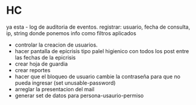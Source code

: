 HC
==

 ya esta - log de auditoria de eventos. registrar: usuario, fecha de consulta, ip, string donde ponemos info como filtros aplicados
- controlar la creacion de usuarios.
- hacer pantalla de epicrisis tipo palel higienico con todos los post entre las fechas de la epicrisis
- crear hoja de guardia
- crear reportes
- hacer que el bloqueo de usuario cambie la contraseña para que no pueda ingresar (set unusable-password)
- arreglar la presentacion del mail
- generar set de datos para persona-usaurio-permiso


